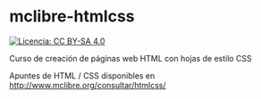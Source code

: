 # mclibre-htmlcss

[![Licencia: CC BY-SA 4.0](https://img.shields.io/badge/License-CC%20BY--SA%204.0-lightgrey.svg)](https://creativecommons.org/licenses/by-sa/4.0/deed.es_ES)

Curso de creación de páginas web HTML con hojas de estilo CSS

Apuntes de HTML / CSS disponibles en http://www.mclibre.org/consultar/htmlcss/
